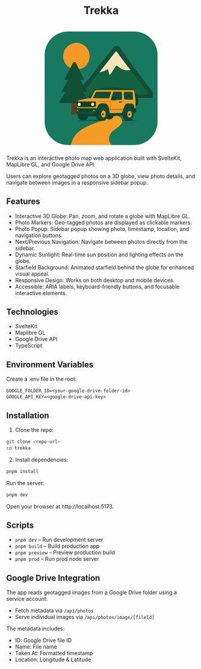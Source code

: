 <h1 align="center">
Trekka
</h1>
<h1 align="center">
  <img width="300px" src="https://raw.githubusercontent.com/AlexTrebs/trekka/refs/heads/main/static/trekka-icon.png" />
</h1>

Trekka is an interactive photo map web application built with SvelteKit, MapLibre GL, and Google Drive API. 

Users can explore geotagged photos on a 3D globe, view photo details, and navigate between images in a responsive sidebar popup.

## Features

* Interactive 3D Globe: Pan, zoom, and rotate a globe with MapLibre GL.
* Photo Markers: Geo-tagged photos are displayed as clickable markers.
* Photo Popup: Sidebar popup showing photo, timestamp, location, and navigation buttons.
* Next/Previous Navigation: Navigate between photos directly from the sidebar.
* Dynamic Sunlight: Real-time sun position and lighting effects on the globe.
* Starfield Background: Animated starfield behind the globe for enhanced visual appeal.
* Responsive Design: Works on both desktop and mobile devices.
* Accessible: ARIA labels, keyboard-friendly buttons, and focusable interactive elements.

## Technologies

* SvelteKit
* Maplibre GL
* Google Drive API
* TypeScript

## Environment Variables

Create a .env file in the root:
```.env
GOOGLE_FOLDER_ID=<your-google-drive-folder-id>
GOOGLE_API_KEY=<google-drive-api-key>
```

## Installation

1. Clone the repo:
```bash
git clone <repo-url>
cd trekka
```

2. Install dependencies:
```bash
pnpm install
```

Run the server:
```bash
pnpm dev
```

Open your browser at http://localhost:5173.

## Scripts

* `pnpm dev` – Run development server
* `pnpm build` – Build production app
* `pnpm preview` – Preview production build
* `pnpm prod` – Run prod node server

## Google Drive Integration

The app reads geotagged images from a Google Drive folder using a service account:
* Fetch metadata via `/api/photos`
* Serve individual images via `/api/photos/image/[fileId]`

The metadata includes:
* ID: Google Drive file ID
* Name: File name
* Taken At: Formatted timestamp
* Location: Longitude & Latitude
